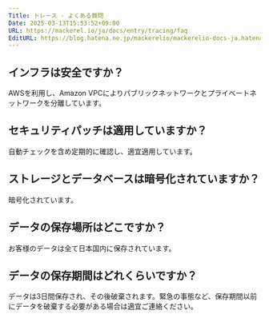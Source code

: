 ```yaml
---
Title: トレース - よくある質問
Date: 2025-03-13T15:53:52+09:00
URL: https://mackerel.io/ja/docs/entry/tracing/faq
EditURL: https://blog.hatena.ne.jp/mackerelio/mackerelio-docs-ja.hatenablog.mackerel.io/atom/entry/6802418398333956851
---
```


## インフラは安全ですか？

AWSを利用し、Amazon VPCによりパブリックネットワークとプライベートネットワークを分離しています。

## セキュリティパッチは適用していますか？

自動チェックを含め定期的に確認し、適宜適用しています。

## ストレージとデータベースは暗号化されていますか？

暗号化されています。

## データの保存場所はどこですか？

お客様のデータは全て日本国内に保存されています。

## データの保存期間はどれくらいですか？

データは3日間保存され、その後破棄されます。緊急の事態など、保存期間以前にデータを破棄する必要がある場合は適宜ご連絡ください。
